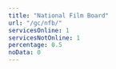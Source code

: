 ```yaml
---
title: "National Film Board"
url: "/gc/nfb/"
servicesOnline: 1
servicesNotOnline: 1
percentage: 0.5
noData: 0
---
```

